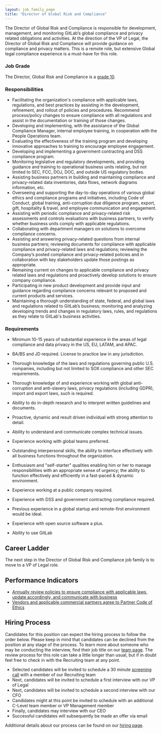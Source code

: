 ```yaml
---
layout: job_family_page
title: "Director of Global Risk and Compliance"
---
```


The Director of Global Risk and Compliance is responsible for development, management, and monitoring GitLab’s global compliance and privacy related obligations and activities. At the direction of the VP of Legal, the Director of Global Risk and Compliance will provide guidance on compliance and privacy matters. This is a remote role, but extensive Global legal compliance experience is a must-have for this role.

### Job Grade 

The Director, Global Risk and Compliance is a [grade 10](/handbook/total-rewards/compensation/compensation-calculator/#gitlab-job-grades).

### Responsibilities

- Facilitating the organization's compliance with applicable laws, regulations, and best practices by assisting in the development, refinement, and rollout of policies and procedures. Recommend process/policy changes to ensure compliance with all regulations and assist in the documentation or training of those changes.
- Developing and implementing, with the assistance of the Global Compliance Manager, internal employee training, in cooperation with the People Operations team.
- Evaluating the effectiveness of the training program and developing innovative approaches to training to encourage employee engagement.
- Developing and implementing a government contracting and DSS compliance program.
- Monitoring legislative and regulatory developments, and providing guidance and training to operational business units relating, but not limited to SEC, FCC, DOJ, DOC, and outside US regulatory bodies.
- Assisting business partners in building and maintaining compliance and privacy-related data inventories, data flows, network diagrams information, etc.
- Overseeing and supporting the day-to-day operations of various global ethics and compliance programs and initiatives, including Code of Conduct, global training, anti-corruption due diligence program, export, gift, hospitality & travel, and employee communication and engagement.
- Assisting with periodic compliance and privacy-related risk assessments and controls evaluations with business partners, to verify whether business units comply with applicable regulations.
- Collaborating with department managers on solutions to overcome compliance concerns.
- Assisting and answering privacy-related questions from internal business partners; reviewing documents for compliance with applicable compliance and privacy-related laws and regulations; reviewing the Company’s posted compliance and privacy-related policies and in collaboration with key stakeholders update those postings as appropriate.
- Remaining current on changes to applicable compliance and privacy related laws and regulations and proactively develop solutions to ensure company compliance.
- Participating in new product development and provide input and guidance regarding compliance concerns relevant to proposed and current products and services.
- Maintaining a thorough understanding of state, federal, and global laws and regulations related to GitLab’s business; monitoring and analyzing developing trends and changes in regulatory laws, rules, and regulations as they relate to GitLab's business activities.

### Requirements

- Minimum 10-15 years of substantial experience in the areas of legal compliance and data privacy in the US, EU, LATAM, and APAC.
- BA/BS and JD required. License to practice law in any jurisdiction.
- Thorough knowledge of the laws and regulations governing public U.S. companies, including but not limited to SOX compliance and other SEC requirements.
- Thorough knowledge of and experience working with global anti-corruption and anti-slavery laws, privacy regulations (including GDPR), import and export laws, such is required.
- Ability to do in-depth research and to interpret written guidelines and documents.
- Proactive, dynamic and result driven individual with strong attention to detail.
- Ability to understand and communicate complex technical issues.
- Experience working with global teams preferred.
- Outstanding interpersonal skills, the ability to interface effectively with all business functions throughout the organization.
- Enthusiasm and "self-starter" qualities enabling him or her to manage responsibilities with an appropriate sense of urgency; the ability to function effectively and efficiently in a fast-paced & dynamic environment.
- Experience working at a public company required.
- Experience with DSS and government contracting compliance required.
- Previous experience in a global startup and remote-first environment would be ideal.
- Experience with open source software a plus.

- Ability to use GitLab

## Career Ladder

The next step in the Director of Global Risk and Compliance job family is to move to a VP of Legal role.

## Performance Indicators
- [Annually review policies to ensure compliance with applicable laws,  update accordingly, and communicate with business](/handbook/legal/#annually-review-policies-to-ensure-compliance-with-applicable-laws--update-accordingly-and-communicate-with-business--100)
- [Vendors and applicable commercial partners agree to Partner Code of Ethics](/handbook/legal/#vendors-and-applicable-commercial-partners-agree-to-partner-code-of-ethics--100)

## Hiring Process

Candidates for this position can expect the hiring process to follow the order below. Please keep in mind that candidates can be declined from the position at any stage of the process. To learn more about someone who may be conducting the interview, find their job title on our [team page](/company/team/). The review process for this role can take a little longer than usual, but if in doubt feel free to check in with the Recruiting team at any point.

* Selected candidates will be invited to schedule a 30 minute [screening call](/handbook/hiring/#screening-call) with a member of our Recruiting team
* Next, candidates will be invited to schedule a first interview with our VP of Legal
* Next, candidates will be invited to schedule a second interview with our CFO
* Candidates might at this point be invited to schedule with an additional C-Level team member or VP Management member
* Finally, candidates may interview with our CEO
* Successful candidates will subsequently be made an offer via email

Additional details about our process can be found on our [hiring page](/handbook/hiring/).
